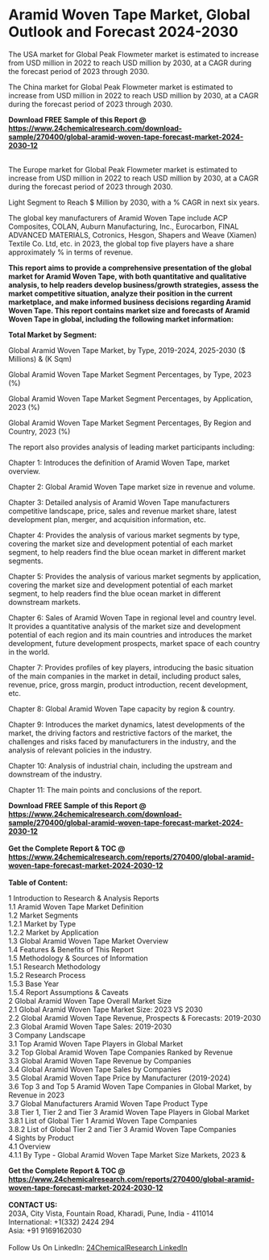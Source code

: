 <h1>Aramid Woven Tape Market, Global Outlook and Forecast 2024-2030</h1><p>The USA market for Global Peak Flowmeter market is estimated to increase from USD million in 2022 to reach USD million by 2030, at a CAGR during the forecast period of 2023 through 2030.</p><p>
</p><p>The China market for Global Peak Flowmeter market is estimated to increase from USD million in 2022 to reach USD million by 2030, at a CAGR during the forecast period of 2023 through 2030.</p><div><b>Download FREE Sample of this Report @ 
            <a href="https://www.24chemicalresearch.com/download-sample/270400/global-aramid-woven-tape-forecast-market-2024-2030-12">
            https://www.24chemicalresearch.com/download-sample/270400/global-aramid-woven-tape-forecast-market-2024-2030-12</a></b></div><br><p>
</p><p>The Europe market for Global Peak Flowmeter market is estimated to increase from USD million in 2022 to reach USD million by 2030, at a CAGR during the forecast period of 2023 through 2030.</p><p>
Light Segment to Reach $ Million by 2030, with a % CAGR in next six years.</p><p>
The global key manufacturers of Aramid Woven Tape include ACP Composites, COLAN, Auburn Manufacturing, Inc., Eurocarbon, FINAL ADVANCED MATERIALS, Cotronics, Hesgon, Shapers and Weave (Xiamen) Textile Co. Ltd, etc. in 2023, the global top five players have a share approximately % in terms of revenue.</p><p>
<strong>This report aims to provide a comprehensive presentation of the global market for Aramid Woven Tape, with both quantitative and qualitative analysis, to help readers develop business/growth strategies, assess the market competitive situation, analyze their position in the current marketplace, and make informed business decisions regarding Aramid Woven Tape. This report contains market size and forecasts of Aramid Woven Tape in global, including the following market information:</strong></p><p>
</p><p>
<strong>Total Market by Segment:</strong></p><p>
Global Aramid Woven Tape Market, by Type, 2019-2024, 2025-2030 ($ Millions) &amp; (K Sqm)</p><p>
Global Aramid Woven Tape Market Segment Percentages, by Type, 2023 (%)</p><p>
</p><p>
Global Aramid Woven Tape Market Segment Percentages, by Application, 2023 (%)</p><p>
</p><p>
Global Aramid Woven Tape Market Segment Percentages, By Region and Country, 2023 (%)</p><p>
</p><p>
The report also provides analysis of leading market participants including:</p><p>
</p><p>
</p><p>
Chapter 1: Introduces the definition of Aramid Woven Tape, market overview.</p><p>
Chapter 2: Global Aramid Woven Tape market size in revenue and volume.</p><p>
Chapter 3: Detailed analysis of Aramid Woven Tape manufacturers competitive landscape, price, sales and revenue market share, latest development plan, merger, and acquisition information, etc.</p><p>
Chapter 4: Provides the analysis of various market segments by type, covering the market size and development potential of each market segment, to help readers find the blue ocean market in different market segments.</p><p>
Chapter 5: Provides the analysis of various market segments by application, covering the market size and development potential of each market segment, to help readers find the blue ocean market in different downstream markets.</p><p>
Chapter 6: Sales of Aramid Woven Tape in regional level and country level. It provides a quantitative analysis of the market size and development potential of each region and its main countries and introduces the market development, future development prospects, market space of each country in the world.</p><p>
Chapter 7: Provides profiles of key players, introducing the basic situation of the main companies in the market in detail, including product sales, revenue, price, gross margin, product introduction, recent development, etc.</p><p>
Chapter 8: Global Aramid Woven Tape capacity by region &amp; country.</p><p>
Chapter 9: Introduces the market dynamics, latest developments of the market, the driving factors and restrictive factors of the market, the challenges and risks faced by manufacturers in the industry, and the analysis of relevant policies in the industry.</p><p>
Chapter 10: Analysis of industrial chain, including the upstream and downstream of the industry.</p><p>
Chapter 11: The main points and conclusions of the report.</p><div><b>Download FREE Sample of this Report @ 
            <a href="https://www.24chemicalresearch.com/download-sample/270400/global-aramid-woven-tape-forecast-market-2024-2030-12">
            https://www.24chemicalresearch.com/download-sample/270400/global-aramid-woven-tape-forecast-market-2024-2030-12</a></b></div><br><div><b>Get the Complete Report & TOC @ 
            <a href="https://www.24chemicalresearch.com/reports/270400/global-aramid-woven-tape-forecast-market-2024-2030-12">
            https://www.24chemicalresearch.com/reports/270400/global-aramid-woven-tape-forecast-market-2024-2030-12</a></b></div><br>
            <b>Table of Content:</b><p>1 Introduction to Research & Analysis Reports<br />
    1.1 Aramid Woven Tape Market Definition<br />
    1.2 Market Segments<br />
        1.2.1 Market by Type<br />
        1.2.2 Market by Application<br />
    1.3 Global Aramid Woven Tape Market Overview<br />
    1.4 Features & Benefits of This Report<br />
    1.5 Methodology & Sources of Information<br />
        1.5.1 Research Methodology<br />
        1.5.2 Research Process<br />
        1.5.3 Base Year<br />
        1.5.4 Report Assumptions & Caveats<br />
2 Global Aramid Woven Tape Overall Market Size<br />
    2.1 Global Aramid Woven Tape Market Size: 2023 VS 2030<br />
    2.2 Global Aramid Woven Tape Revenue, Prospects & Forecasts: 2019-2030<br />
    2.3 Global Aramid Woven Tape Sales: 2019-2030<br />
3 Company Landscape<br />
    3.1 Top Aramid Woven Tape Players in Global Market<br />
    3.2 Top Global Aramid Woven Tape Companies Ranked by Revenue<br />
    3.3 Global Aramid Woven Tape Revenue by Companies<br />
    3.4 Global Aramid Woven Tape Sales by Companies<br />
    3.5 Global Aramid Woven Tape Price by Manufacturer (2019-2024)<br />
    3.6 Top 3 and Top 5 Aramid Woven Tape Companies in Global Market, by Revenue in 2023<br />
    3.7 Global Manufacturers Aramid Woven Tape Product Type<br />
    3.8 Tier 1, Tier 2 and Tier 3 Aramid Woven Tape Players in Global Market<br />
        3.8.1 List of Global Tier 1 Aramid Woven Tape Companies<br />
        3.8.2 List of Global Tier 2 and Tier 3 Aramid Woven Tape Companies<br />
4 Sights by Product<br />
    4.1 Overview<br />
        4.1.1 By Type - Global Aramid Woven Tape Market Size Markets, 2023 &</p><div><b>Get the Complete Report & TOC @ 
            <a href="https://www.24chemicalresearch.com/reports/270400/global-aramid-woven-tape-forecast-market-2024-2030-12">
            https://www.24chemicalresearch.com/reports/270400/global-aramid-woven-tape-forecast-market-2024-2030-12</a></b></div><br><b>CONTACT US:</b><br>
            203A, City Vista, Fountain Road, Kharadi, Pune, India - 411014<br>
            International: +1(332) 2424 294<br>
            Asia: +91 9169162030 <br><br>
            Follow Us On LinkedIn: <a href="https://www.linkedin.com/company/24chemicalresearch/">24ChemicalResearch LinkedIn</a>